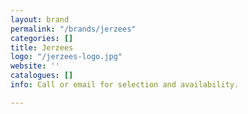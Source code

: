 ```yaml
---
layout: brand
permalink: "/brands/jerzees"
categories: []
title: Jerzees
logo: "/jerzees-logo.jpg"
website: ''
catalogues: []
info: Call or email for selection and availability.

---
```

